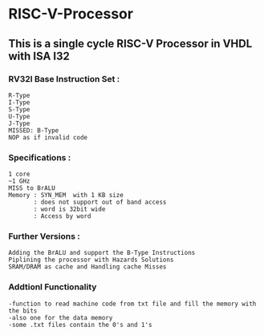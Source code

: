 # RISC-V-Processor
## This is a single cycle RISC-V Processor in VHDL with ISA I32  
### RV32I Base Instruction Set :  
    R-Type  
    I-Type  
    S-Type  
    U-Type  
    J-Type  
    MISSED: B-Type  
    NOP as if invalid code  
### Specifications :  
    1 core  
    ~1 GHz  
    MISS to BrALU   
    Memory : SYN_MEM  with 1 KB size  
           : does not support out of band access  
           : word is 32bit wide  
           : Access by word  
### Further Versions :  
    Adding the BrALU and support the B-Type Instructions  
    Piplining the processor with Hazards Solutions  
    SRAM/DRAM as cache and Handling cache Misses 
### Addtionl Functionality
    -function to read machine code from txt file and fill the memory with the bits
    -also one for the data memory
    -some .txt files contain the 0's and 1's
